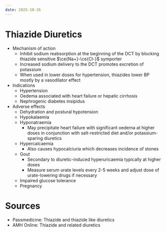 ```yaml
---
date: 2025-10-26
---
```

# Thiazide Diuretics
- Mechanism of action
	- Inhibit sodium reabsorption at the beginning of the DCT by blocking thiazide sensitive $\ce{Na+}-\ce{Cl-}$ symporter
	- Increased sodium delivery to the DCT promotes excretion of potassium
	- When used in lower doses for hypertension, thiazides lower BP mostly by a vasodilator effect
- Indications
	- Hypertension
	- Oedema associated with heart failure or hepatic cirrhosis
	- Nephrogenic diabetes insipidus
- Adverse effects
	- Dehydration and postural hypotension
	- Hypokalaemia
	- Hyponatraemia
		- May precipitate heart failure with significant oedema at higher doses in conjunction with salt-restricted diet and/or potassium-sparing diuretics
	- Hypercalcaemia
		- Also causes hypocalciuria which decreases incidence of stones
	- Gout
		- Secondary to diuretic-induced hyperuricaemia typically at higher doses
		- Measure serum urate levels every 2-5 weeks and adjust dose of urate-lowering drugs if necessary
	- Impaired glucose tolerance
	- Pregnancy
# Sources
- Passmedicine: Thiazide and thiazide like diuretics
- AMH Online: Thiazide and related diuretics

